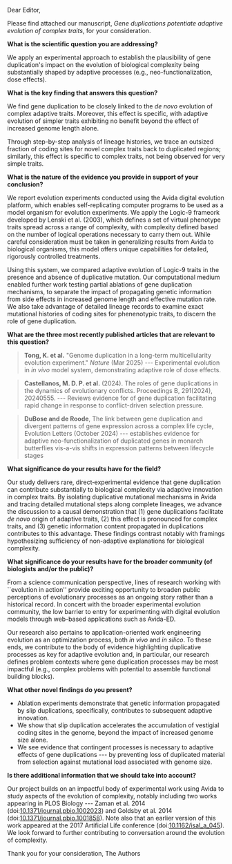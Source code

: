 Dear Editor,

Please find attached our manuscript, *Gene duplications potentiate adaptive evolution of complex traits*, for your consideration.

**What is the scientific question you are addressing?**

We apply an experimental approach to establish the plausibility of gene duplication's impact on the evolution of biological complexity being substantially shaped by adaptive processes (e.g., neo-functionalization, dose effects).

**What is the key finding that answers this question?**

We find gene duplication to be closely linked to the *de novo* evolution of complex adaptive traits.
Moreover, this effect is specific, with adaptive evolution of simpler traits exhibiting no benefit beyond the effect of increased genome length alone.
<!-- We find the adaptive benefit of gene duplication to be strongest in enabling adaptive evolution of complex, rather than simple, traits. -->
Through step-by-step analysis of lineage histories, we trace an outsized fraction of coding sites for novel complex traits back to duplicated regions; similarly, this effect is specific to complex traits, not being observed for very simple traits.

**What is the nature of the evidence you provide in support of your conclusion?**

We report evolution experiments conducted using the Avida digital evolution platform, which enables self-replicating computer programs to be used as a model organism for evolution experiments.
We apply the Logic-9 frameork developed by Lenski et al. (2003), which defines a set of virtual phenotype traits spread across a range of complexity, with complexity defined based on the number of logical operations necessary to carry them out.
While careful consideration must be taken in generalizing results from Avida to biological organisms, this model offers unique capabilities for detailed, rigorously controlled treatments.

Using this system, we compared adaptive evolution of Logic-9 traits in the presence and absence of duplicative mutation.
Our computational medium enabled further work testing partial ablations of gene duplication mechanisms, to separate the impact of propagating genetic information from side effects in increased genome length and effective mutation rate.
We also take advantage of detailed lineage records to examine exact mutational histories of coding sites for phenenotypic traits, to discern the role of gene duplication.

**What are the three most recently published articles that are relevant to this question?**

> **Tong, K. et al.** "Genome duplication in a long-term multicellularity evolution experiment." *Nature* (Mar 2025) --- Experimental evolution in *in vivo* model system, demonstrating adaptive role of dose effects.

> **Castellanos, M. D. P. et al.** (2024). The roles of gene duplications in the dynamics of evolutionary conflicts. Proceedings B, 291(2024), 20240555. --- Reviews evidence for of gene duplication facilitating rapid change in response to conflict-driven selection pressure.

> **DuBose and de Roode**, The link between gene duplication and divergent patterns of gene expression across a complex life cycle, Evolution Letters (October 2024) --- establishes evidence for adaptive neo-functionalization of duplicated genes in monarch butterflies vis-a-vis shifts in expression patterns between lifecycle stages

**What significance do your results have for the field?**

Our study delivers rare, direct‐experimental evidence that gene duplication can contribute substantially to biological complexity via adaptive innovation in complex traits.
By isolating duplicative mutational mechanisms in Avida and tracing detailed mutational steps along complete lineages, we advance the discussion to a causal demonstration that (1) gene duplications facilitate *de novo* origin of adaptive traits, (2) this effect is pronounced for complex traits, and (3) genetic information content propagated in duplications contributes to this advantage.
These findings contrast notably with framings hypothesizing sufficiency of non-adaptive explanations for biological complexity.
<!-- As such, this work provides an cornerstone complementary to comparative approaches in natural history. -->


**What significance do your results have for the broader community (of biologists and/or the public)?**

From a science communication perspective, lines of research working with ``evolution in action'' provide exciting opportunity to broaden public perceptions of evolutionary processes as an ongoing story rather than a historical record.
In concert with the broader experimental evolution community, the low barrier to entry for experimenting with digital evolution models through web-based applications such as Avida-ED.

Our research also pertains to application-oriented work engineering evolution as an optimization process, both *in vivo* and *in silico*.
To these ends, we contribute to the body of evidence highlighting duplicative processes as key for adaptive evolution and, in particular, our research defines problem contexts where gene duplication processes may be most impactful (e.g., complex problems with potential to assemble functional building blocks).

**What other novel findings do you present?**

- Ablation experiments demonstrate that genetic information propagated by slip duplications, specifically, contributes to subsequent adaptive innovation.
- We show that slip duplication accelerates the accumulation of vestigial coding sites in the genome, beyond the impact of increased genome size alone.
- We see evidence that contingent processes is necessary to adaptive effects of gene duplications --- by preventing loss of duplicated material from selection against mutational load associated with genome size.

**Is there additional information that we should take into account?**

Our project builds on an impactful body of experimental work using Avida to study aspects of the evolution of complexity, notably including two works appearing in PLOS Biology --- Zaman et al. 2014 (doi:[10.1371/journal.pbio.1002023](https://doi.org/10.1371/journal.pbio.1002023)) and Goldsby et al. 2014 (doi:[10.1371/journal.pbio.1001858](https://doi.org/10.1371/journal.pbio.1001858)).
Note also that an earlier version of this work appeared at the 2017 Artificial Life conference (doi:[10.1162/isal_a_045](https://doi.org/10.1162/isal_a_045)).
We look forward to further contributing to conversation around the evolution of complexity.

Thank you for your consideration,
The Authors
